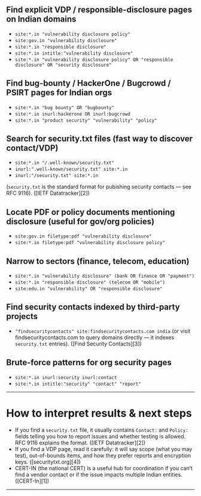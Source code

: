 ## Find explicit VDP / responsible-disclosure pages on Indian domains

* `site:*.in "vulnerability disclosure policy"`
* `site:gov.in "vulnerability disclosure"`
* `site:*.in "responsible disclosure"`
* `site:*.in intitle:"vulnerability disclosure"`
* `site:*.in "vulnerability disclosure policy" OR "responsible disclosure" OR "security disclosure"`

## Find bug-bounty / HackerOne / Bugcrowd / PSIRT pages for Indian orgs

* `site:*.in "bug bounty" OR "bugbounty"`
* `site:*.in inurl:hackerone OR inurl:bugcrowd`
* `site:*.in "product security" "vulnerability" "policy"`

## Search for security.txt files (fast way to discover contact/VDP)

* `site:*.in "/.well-known/security.txt"`
* `inurl:".well-known/security.txt" site:*.in`
* `inurl:"/security.txt" site:*.in`

(`security.txt` is the standard format for pubishing security contacts — see RFC 9116). ([IETF Datatracker][2])

## Locate PDF or policy documents mentioning disclosure (useful for gov/org policies)

* `site:gov.in filetype:pdf "vulnerability disclosure"`
* `site:*.in filetype:pdf "vulnerability disclosure policy"`

## Narrow to sectors (finance, telecom, education)

* `site:*.in "vulnerability disclosure" (bank OR finance OR "payment")`
* `site:*.in "responsible disclosure" (telecom OR "mobile")`
* `site:edu.in "vulnerability" OR "responsible disclosure"`

## Find security contacts indexed by third-party projects

* `"findsecuritycontacts" site:findsecuritycontacts.com india`
  (or visit findsecuritycontacts.com to query domains directly — it indexes `security.txt` entries). ([Find Security Contacts][3])

## Brute-force patterns for org security pages

* `site:*.in inurl:security inurl:contact`
* `site:*.in intitle:"security" "contact" "report"`

---

# How to interpret results & next steps

* If you find a `security.txt` file, it usually contains `Contact:` and `Policy:` fields telling you how to report issues and whether testing is allowed. RFC 9116 explains the format. ([IETF Datatracker][2])
* If you find a VDP page, read it carefully: it will say scope (what you may test), out-of-bounds items, and how they prefer reports and encryption keys. ([securitytxt.org][4])
* CERT-IN (the national CERT) is a useful hub for coordination if you can’t find a vendor contact or if the issue impacts multiple Indian entities. ([CERT-In][1])

---
